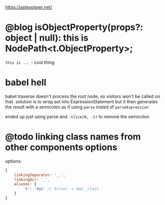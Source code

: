 https://astexplorer.net/

# @blog isObjectProperty(props?: object | null): this is NodePath<t.ObjectProperty>;

`this is ...` - cool thing

# babel hell

babel traverse doesn't process the root node, so visitors won't be called on that.
solution is to wrap ast into ExpressionStatement but it then generates the result with a semicolon as if using `parse` insted of `parseExpression`

ended up just using parse and `.slice(0, -1)` to remove the semicolon

# @todo linking class names from other components options

options:

```js
{
    linkingSeparator: '__',
    linkingDir: '_',
    aliases: {
        '$': 'App' // $class -> App__class
    }
}
```
